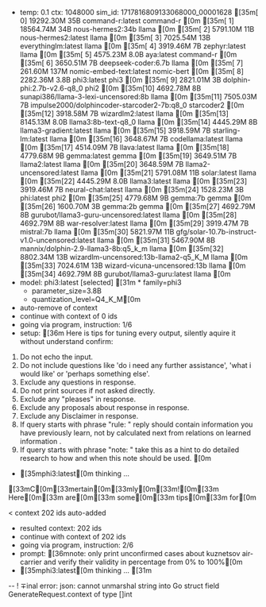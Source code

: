 * temp: 0.1 ctx: 1048000 sim_id: 1717816809133068000_00001628
[35m[ 0] 19292.30M 35B  command-r:latest                 command-r   [0m
[35m[ 1] 18564.74M 34B  nous-hermes2:34b                 llama       [0m
[35m[ 2] 5791.10M 11B  nous-hermes2:latest              llama       [0m
[35m[ 3] 7025.54M 13B  everythinglm:latest              llama       [0m
[35m[ 4] 3919.46M 7B   zephyr:latest                    llama       [0m
[35m[ 5] 4575.23M 8.0B aya:latest                       command-r   [0m
[35m[ 6] 3650.51M 7B   deepseek-coder:6.7b              llama       [0m
[35m[ 7] 261.60M 137M nomic-embed-text:latest          nomic-bert  [0m
[35m[ 8] 2282.36M 3.8B phi3:latest                      phi3        [0m
[35m[ 9] 2821.01M 3B   dolphin-phi:2.7b-v2.6-q8_0       phi2        [0m
[35m[10] 4692.78M 8B   sunapi386/llama-3-lexi-uncensored:8b llama       [0m
[35m[11] 7505.03M 7B   impulse2000/dolphincoder-starcoder2-7b:q8_0 starcoder2  [0m
[35m[12] 3918.58M 7B   wizardlm2:latest                 llama       [0m
[35m[13] 8145.13M 8.0B llama3:8b-text-q8_0              llama       [0m
[35m[14] 4445.29M 8B   llama3-gradient:latest           llama       [0m
[35m[15] 3918.59M 7B   starling-lm:latest               llama       [0m
[35m[16] 3648.67M 7B   codellama:latest                 llama       [0m
[35m[17] 4514.09M 7B   llava:latest                     llama       [0m
[35m[18] 4779.68M 9B   gemma:latest                     gemma       [0m
[35m[19] 3649.51M 7B   llama2:latest                    llama       [0m
[35m[20] 3648.59M 7B   llama2-uncensored:latest         llama       [0m
[35m[21] 5791.08M 11B  solar:latest                     llama       [0m
[35m[22] 4445.29M 8.0B llama3:latest                    llama       [0m
[35m[23] 3919.46M 7B   neural-chat:latest               llama       [0m
[35m[24] 1528.23M 3B   phi:latest                       phi2        [0m
[35m[25] 4779.68M 9B   gemma:7b                         gemma       [0m
[35m[26] 1600.70M 3B   gemma:2b                         gemma       [0m
[35m[27] 4692.79M 8B   gurubot/llama3-guru-uncensored:latest llama       [0m
[35m[28] 4692.79M 8B   war-resolver:latest              llama       [0m
[35m[29] 3919.47M 7B   mistral:7b                       llama       [0m
[35m[30] 5821.97M 11B  gfg/solar-10.7b-instruct-v1.0-uncensored:latest llama       [0m
[35m[31] 5467.90M 8B   mannix/dolphin-2.9-llama3-8b:q5_k_m llama       [0m
[35m[32] 8802.34M 13B  wizardlm-uncensored:13b-llama2-q5_K_M llama       [0m
[35m[33] 7024.61M 13B  wizard-vicuna-uncensored:13b     llama       [0m
[35m[34] 4692.79M 8B   gurubot/llama3-guru:latest       llama       [0m
* model: phi3:latest [selected]
[31m	* family=phi3
	* parameter_size=3.8B
	* quantization_level=Q4_K_M[0m
* auto-remove of context
* continue with context of 0 ids
* going via program, instruction: 1/6
* setup: [36m
Here is tips for tuning every output, silently aquire it without understand confirm:
1. Do not echo the input.
2. Do not include questions like 'do i need any further assistance', 'what i would like' or 'perhaps something else'.
3. Exclude any questions in response.
4. Do not print sources if not asked directly.
5. Exclude any "pleases" in response.
6. Exclude any proposals about response in response.
7. Exclude any Disclaimer in response.
8. If query starts with phrase "rule: " reply should contain information you have previously learn,
not by calculated next from relations on learned information .
9. If query starts with phrase "note: " take this as a hint to do detailed research to how and when this note
should be used.
[0m
* [35mphi3:latest[0m thinking ...

[33mC[0m[33mertain[0m[33mly[0m[33m![0m[33m Here[0m[33m are[0m[33m some[0m[33m tips[0m[33m for[0m

< context 202 ids auto-added
* resulted context: 202 ids
* continue with context of 202 ids
* going via program, instruction: 2/6
* prompt: [36mnote: only print unconfirmed cases about kuznetsov air-carrier and verify their validity in percentage from 0% to 100%[0m
* [35mphi3:latest[0m thinking ...
[31m

--
! ∓inal error: json: cannot unmarshal string into Go struct field GenerateRequest.context of type []int
